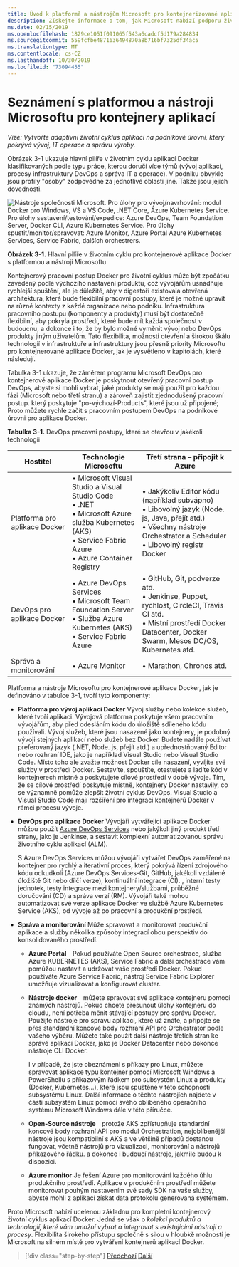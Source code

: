 ```yaml
---
title: Úvod k platformě a nástrojům Microsoft pro kontejnerizované aplikace
description: Získejte informace o tom, jak Microsoft nabízí podporu životního cyklu aplikací Docker.
ms.date: 02/15/2019
ms.openlocfilehash: 1829ce1051f091065f543a6cadcf5d179a284834
ms.sourcegitcommit: 559fcfbe4871636494870a8b716bf7325df34ac5
ms.translationtype: MT
ms.contentlocale: cs-CZ
ms.lasthandoff: 10/30/2019
ms.locfileid: "73094455"
---
```

# <a name="introduction-to-the-microsoft-platform-andtools-for-containerized-apps"></a>Seznámení s platformou a nástroji Microsoftu pro kontejnery aplikací

*Vize: Vytvořte adaptivní životní cyklus aplikací na podnikové úrovni, který pokrývá vývoj, IT operace a správu výroby.*

Obrázek 3-1 ukazuje hlavní pilíře v životním cyklu aplikací Docker klasifikovaných podle typu práce, kterou doručí více týmů (vývoj aplikací, procesy infrastruktury DevOps a správa IT a operace). V podniku obvykle jsou profily "osoby" zodpovědné za jednotlivé oblasti jiné. Takže jsou jejich dovednosti.

![Nástroje společnosti Microsoft. Pro úlohy pro vývoj/navrhování: modul Docker pro Windows, VS a VS Code, .NET Core, Azure Kubernetes Service. Pro úlohy sestavení/testování/expedice: Azure DevOps, Team Foundation Server, Docker CLI, Azure Kubernetes Service. Pro úlohy spustit/monitor/spravovat: Azure Monitor, Azure Portal Azure Kubernetes Services, Service Fabric, dalších orchestrers.](./media/image1.png)

**Obrázek 3-1.** Hlavní pilíře v životním cyklu pro kontejnerové aplikace Docker s platformou a nástroji Microsoftu

Kontejnerový pracovní postup Docker pro životní cyklus může být zpočátku zavedený podle výchozího nastavení produktu, což vývojářům usnadňuje rychlejší spuštění, ale je důležité, aby v digestoři existovala otevřená architektura, která bude flexibilní pracovní postupy, které je možné upravit na různé kontexty z každé organizace nebo podniku. Infrastruktura pracovního postupu (komponenty a produkty) musí být dostatečně flexibilní, aby pokryla prostředí, které bude mít každá společnost v budoucnu, a dokonce i to, že by bylo možné vyměnit vývoj nebo DevOps produkty jiným uživatelům. Tato flexibilita, možnosti otevření a širokou škálu technologií v infrastruktuře a infrastruktury jsou přesně priority Microsoftu pro kontejnerované aplikace Docker, jak je vysvětleno v kapitolách, které následují.

Tabulka 3-1 ukazuje, že záměrem programu Microsoft DevOps pro kontejnerové aplikace Docker je poskytnout otevřený pracovní postup DevOps, abyste si mohli vybrat, jaké produkty se mají použít pro každou fázi (Microsoft nebo třetí stranu) a zároveň zajistit zjednodušený pracovní postup. který poskytuje "po-výchozí-Products", které jsou už připojené; Proto můžete rychle začít s pracovním postupem DevOps na podnikové úrovni pro aplikace Docker.

**Tabulka 3-1.** DevOps pracovní postupy, které se otevřou v jakékoli technologii

| Hostitel | Technologie Microsoftu | Třetí strana – připojit k Azure |
| ---------------------------| ----------------------------------------------------| --------------------------------------------------------------------------------|
| Platforma pro aplikace Docker   | • Microsoft Visual Studio a Visual Studio Code<br /> • .NET<br /> • Microsoft Azure služba Kubernetes (AKS)<br /> • Service Fabric Azure<br /> • Azure Container Registry<br /> | • Jakýkoliv Editor kódu (například subvápno)<br /> • Libovolný jazyk (Node. js, Java, přejít atd.)<br /> • Všechny nástroje Orchestrator a Scheduler<br /> • Libovolný registr Docker<br /> |
| DevOps pro aplikace Docker     | • Azure DevOps Services<br /> • Microsoft Team Foundation Server<br /> • Služba Azure Kubernetes (AKS)<br /> • Service Fabric Azure<br /> | • GitHub, Git, podverze atd.<br /> • Jenkinse, Puppet, rychlost, CircleCI, Travis CI atd.<br /> • Místní prostředí Docker Datacenter, Docker Swarm, Mesos DC/OS, Kubernetes atd.<br /> |
| Správa a monitorování  | • Azure Monitor | • Marathon, Chronos atd.<br />|

Platforma a nástroje Microsoftu pro kontejnerové aplikace Docker, jak je definováno v tabulce 3-1, tvoří tyto komponenty:

- **Platforma pro vývoj aplikací Docker** Vývoj služby nebo kolekce služeb, které tvoří aplikaci. Vývojová platforma poskytuje všem pracovním vývojářům, aby před odesláním kódu do úložiště sdíleného kódu používali. Vývoj služeb, které jsou nasazené jako kontejnery, je podobný vývoji stejných aplikací nebo služeb bez Docker. Budete nadále používat preferovaný jazyk (.NET, Node. js, přejít atd.) a upřednostňovaný Editor nebo rozhraní IDE, jako je například Visual Studio nebo Visual Studio Code. Místo toho ale zvažte možnost Docker cíle nasazení, vyvíjíte své služby v prostředí Docker. Sestavíte, spouštíte, otestujete a ladíte kód v kontejnerech místně a poskytujete cílové prostředí v době vývoje. Tím, že se cílové prostředí poskytuje místně, kontejnery Docker nastavily, co se významně pomůže zlepšit životní cyklus DevOps. Visual Studio a Visual Studio Code mají rozšíření pro integraci kontejnerů Docker v rámci procesu vývoje.

- **DevOps pro aplikace Docker** Vývojáři vytvářející aplikace Docker můžou použít [Azure DevOps Services](https://azure.microsoft.com/services/devops/) nebo jakýkoli jiný produkt třetí strany, jako je Jenkinse, a sestavit komplexní automatizovanou správu životního cyklu aplikací (ALM).

  S Azure DevOps Services můžou vývojáři vytvářet DevOps zaměřené na kontejner pro rychlý a iterativní proces, který pokrývá řízení zdrojového kódu odkudkoli (Azure DevOps Services-Git, GitHub, jakékoli vzdálené úložiště Git nebo dílčí verze), kontinuální integrace (CI). , interní testy jednotek, testy integrace mezi kontejnery/službami, průběžné doručování (CD) a správa verzí (RM). Vývojáři také mohou automatizovat své verze aplikace Docker ve službě Azure Kubernetes Service (AKS), od vývoje až po pracovní a produkční prostředí.

- **Správa a monitorování** Může spravovat a monitorovat produkční aplikace a služby několika způsoby integrací obou perspektiv do konsolidovaného prostředí.

  - **Azure Portal** Pokud používáte Open Source orchestrace, služba Azure KUBERNETES (AKS), Service Fabric a další orchestrace vám pomůžou nastavit a udržovat vaše prostředí Docker. Pokud používáte Azure Service Fabric, nástroj Service Fabric Explorer umožňuje vizualizovat a konfigurovat cluster.

  - **Nástroje docker** můžete spravovat své aplikace kontejneru pomocí známých nástrojů. Pokud chcete přesunout úlohy kontejneru do cloudu, není potřeba měnit stávající postupy pro správu Docker. Použijte nástroje pro správu aplikací, které už znáte, a připojte se přes standardní koncové body rozhraní API pro Orchestrator podle vašeho výběru. Můžete také použít další nástroje třetích stran ke správě aplikací Docker, jako je Docker Datacenter nebo dokonce nástroje CLI Docker.

    I v případě, že jste obeznámeni s příkazy pro Linux, můžete spravovat aplikace typu kontejner pomocí Microsoft Windows a PowerShellu s příkazovým řádkem pro subsystém Linux a produkty (Docker, Kubernetes...), které jsou spuštěné v této schopnosti subsystému Linux. Další informace o těchto nástrojích najdete v části subsystém Linux pomocí svého oblíbeného operačního systému Microsoft Windows dále v této příručce.

  - **Open-Source nástroje** protože AKS zpřístupňuje standardní koncové body rozhraní API pro modul Orchestration, nejoblíbenější nástroje jsou kompatibilní s AKS a ve většině případů dostanou fungovat, včetně nástrojů pro vizualizaci, monitorování a nástrojů příkazového řádku. a dokonce i budoucí nástroje, jakmile budou k dispozici.

  - **Azure monitor** Je řešení Azure pro monitorování každého úhlu produkčního prostředí. Aplikace v produkčním prostředí můžete monitorovat pouhým nastavením své sady SDK na vaše služby, abyste mohli z aplikací získat data protokolu generovaná systémem.

Proto Microsoft nabízí ucelenou základnu pro kompletní kontejnerový životní cyklus aplikací Docker. Jedná se však o *kolekci produktů a technologií, které vám umožní vybrat a integrovat s existujícími nástroji a procesy*. Flexibilita širokého přístupu společně s silou v hloubkě možností je Microsoft na silném místě pro vytváření kontejnerů aplikací Docker.

>[!div class="step-by-step"]
>[Předchozí](../Docker-application-lifecycle/containers-foundation-for-devops-collaboration.md)
>[Další](../design-develop-containerized-apps/index.md)
